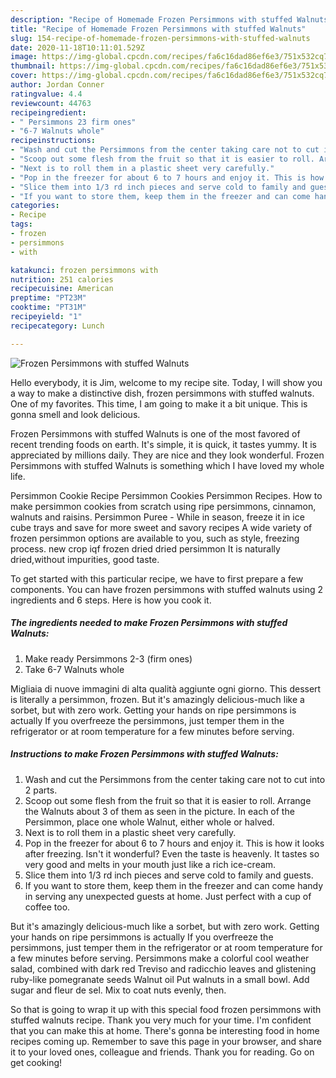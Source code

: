 ```yaml
---
description: "Recipe of Homemade Frozen Persimmons with stuffed Walnuts"
title: "Recipe of Homemade Frozen Persimmons with stuffed Walnuts"
slug: 154-recipe-of-homemade-frozen-persimmons-with-stuffed-walnuts
date: 2020-11-18T10:11:01.529Z
image: https://img-global.cpcdn.com/recipes/fa6c16dad86ef6e3/751x532cq70/frozen-persimmons-with-stuffed-walnuts-recipe-main-photo.jpg
thumbnail: https://img-global.cpcdn.com/recipes/fa6c16dad86ef6e3/751x532cq70/frozen-persimmons-with-stuffed-walnuts-recipe-main-photo.jpg
cover: https://img-global.cpcdn.com/recipes/fa6c16dad86ef6e3/751x532cq70/frozen-persimmons-with-stuffed-walnuts-recipe-main-photo.jpg
author: Jordan Conner
ratingvalue: 4.4
reviewcount: 44763
recipeingredient:
- " Persimmons 23 firm ones"
- "6-7 Walnuts whole"
recipeinstructions:
- "Wash and cut the Persimmons from the center taking care not to cut into 2 parts."
- "Scoop out some flesh from the fruit so that it is easier to roll. Arrange the Walnuts about 3 of them as seen in the picture. In each of the Persimmon, place one whole Walnut, either whole or halved."
- "Next is to roll them in a plastic sheet very carefully."
- "Pop in the freezer for about 6 to 7 hours and enjoy it. This is how it looks after freezing. Isn&#39;t it wonderful? Even the taste is heavenly. It tastes so very good and melts in your mouth just like a rich ice-cream."
- "Slice them into 1/3 rd inch pieces and serve cold to family and guests."
- "If you want to store them, keep them in the freezer and can come handy in serving any unexpected guests at home. Just perfect with a cup of coffee too."
categories:
- Recipe
tags:
- frozen
- persimmons
- with

katakunci: frozen persimmons with 
nutrition: 251 calories
recipecuisine: American
preptime: "PT23M"
cooktime: "PT31M"
recipeyield: "1"
recipecategory: Lunch

---
```



![Frozen Persimmons with stuffed Walnuts](https://img-global.cpcdn.com/recipes/fa6c16dad86ef6e3/751x532cq70/frozen-persimmons-with-stuffed-walnuts-recipe-main-photo.jpg)

Hello everybody, it is Jim, welcome to my recipe site. Today, I will show you a way to make a distinctive dish, frozen persimmons with stuffed walnuts. One of my favorites. This time, I am going to make it a bit unique. This is gonna smell and look delicious.

Frozen Persimmons with stuffed Walnuts is one of the most favored of recent trending foods on earth. It's simple, it is quick, it tastes yummy. It is appreciated by millions daily. They are nice and they look wonderful. Frozen Persimmons with stuffed Walnuts is something which I have loved my whole life.

Persimmon Cookie Recipe Persimmon Cookies Persimmon Recipes. How to make persimmon cookies from scratch using ripe persimmons, cinnamon, walnuts and raisins. Persimmon Puree - While in season, freeze it in ice cube trays and save for more sweet and savory recipes A wide variety of frozen persimmon options are available to you, such as style, freezing process. new crop iqf frozen dried dried persimmon It is naturally dried,without impurities, good taste.


To get started with this particular recipe, we have to first prepare a few components. You can have frozen persimmons with stuffed walnuts using 2 ingredients and 6 steps. Here is how you cook it.

<!--inarticleads1-->

##### The ingredients needed to make Frozen Persimmons with stuffed Walnuts:

1. Make ready  Persimmons 2-3 (firm ones)
1. Take 6-7 Walnuts whole


Migliaia di nuove immagini di alta qualità aggiunte ogni giorno. This dessert is literally a persimmon, frozen. But it&#39;s amazingly delicious-much like a sorbet, but with zero work. Getting your hands on ripe persimmons is actually If you overfreeze the persimmons, just temper them in the refrigerator or at room temperature for a few minutes before serving. 

<!--inarticleads2-->

##### Instructions to make Frozen Persimmons with stuffed Walnuts:

1. Wash and cut the Persimmons from the center taking care not to cut into 2 parts.
1. Scoop out some flesh from the fruit so that it is easier to roll. Arrange the Walnuts about 3 of them as seen in the picture. In each of the Persimmon, place one whole Walnut, either whole or halved.
1. Next is to roll them in a plastic sheet very carefully.
1. Pop in the freezer for about 6 to 7 hours and enjoy it. This is how it looks after freezing. Isn&#39;t it wonderful? Even the taste is heavenly. It tastes so very good and melts in your mouth just like a rich ice-cream.
1. Slice them into 1/3 rd inch pieces and serve cold to family and guests.
1. If you want to store them, keep them in the freezer and can come handy in serving any unexpected guests at home. Just perfect with a cup of coffee too.


But it&#39;s amazingly delicious-much like a sorbet, but with zero work. Getting your hands on ripe persimmons is actually If you overfreeze the persimmons, just temper them in the refrigerator or at room temperature for a few minutes before serving. Persimmons make a colorful cool weather salad, combined with dark red Treviso and radicchio leaves and glistening ruby-like pomegranate seeds Walnut oil Put walnuts in a small bowl. Add sugar and fleur de sel. Mix to coat nuts evenly, then. 

So that is going to wrap it up with this special food frozen persimmons with stuffed walnuts recipe. Thank you very much for your time. I'm confident that you can make this at home. There's gonna be interesting food in home recipes coming up. Remember to save this page in your browser, and share it to your loved ones, colleague and friends. Thank you for reading. Go on get cooking!
